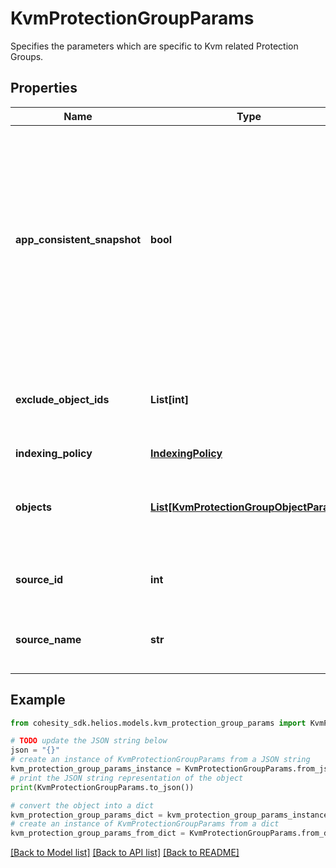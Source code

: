 # KvmProtectionGroupParams

Specifies the parameters which are specific to Kvm related Protection Groups.

## Properties

Name | Type | Description | Notes
------------ | ------------- | ------------- | -------------
**app_consistent_snapshot** | **bool** | Specifies whether or not to quiesce apps and the file system in order to take app consistent snapshots. If not specified or false then snapshots will not be app consistent. | [optional] 
**exclude_object_ids** | **List[int]** | Specifies the object ids to be excluded in the Protection Group. | [optional] 
**indexing_policy** | [**IndexingPolicy**](IndexingPolicy.md) |  | [optional] 
**objects** | [**List[KvmProtectionGroupObjectParams]**](KvmProtectionGroupObjectParams.md) | Specifies the objects to be included in the Protection Group. | 
**source_id** | **int** | Specifies the id of the parent of the objects. | [optional] [readonly] 
**source_name** | **str** | Specifies the name of the parent of the objects. | [optional] [readonly] 

## Example

```python
from cohesity_sdk.helios.models.kvm_protection_group_params import KvmProtectionGroupParams

# TODO update the JSON string below
json = "{}"
# create an instance of KvmProtectionGroupParams from a JSON string
kvm_protection_group_params_instance = KvmProtectionGroupParams.from_json(json)
# print the JSON string representation of the object
print(KvmProtectionGroupParams.to_json())

# convert the object into a dict
kvm_protection_group_params_dict = kvm_protection_group_params_instance.to_dict()
# create an instance of KvmProtectionGroupParams from a dict
kvm_protection_group_params_from_dict = KvmProtectionGroupParams.from_dict(kvm_protection_group_params_dict)
```
[[Back to Model list]](../README.md#documentation-for-models) [[Back to API list]](../README.md#documentation-for-api-endpoints) [[Back to README]](../README.md)


